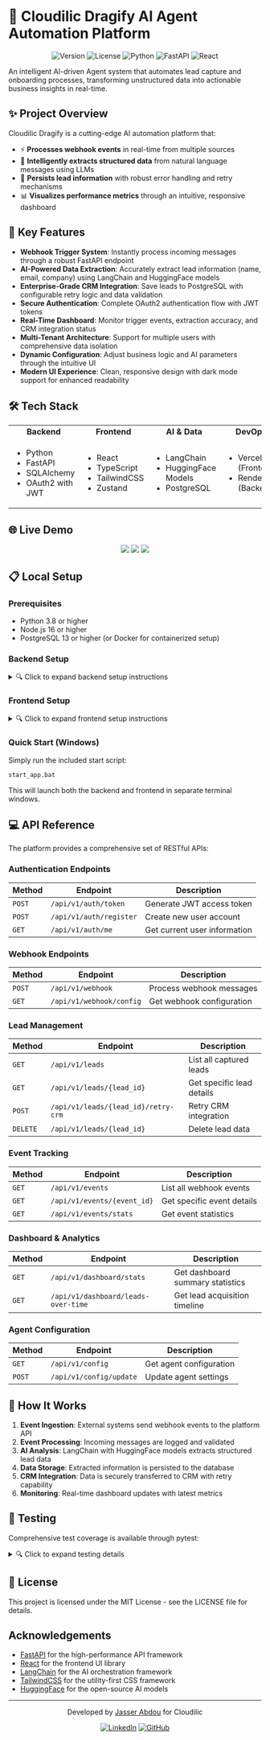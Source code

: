 # 🤖 Cloudilic Dragify AI Agent Automation Platform

<div align="center">
  
![Version](https://img.shields.io/badge/version-1.0.0-blue.svg?cacheSeconds=2592000)
![License](https://img.shields.io/badge/license-MIT-green.svg)
![Python](https://img.shields.io/badge/Python-3.8+-blue.svg)
![FastAPI](https://img.shields.io/badge/FastAPI-0.95+-green.svg)
![React](https://img.shields.io/badge/React-18.2+-61DAFB.svg)

</div>

An intelligent AI-driven Agent system that automates lead capture and onboarding processes, transforming unstructured data into actionable business insights in real-time.

## ✨ Project Overview

Cloudilic Dragify is a cutting-edge AI automation platform that:

- ⚡ **Processes webhook events** in real-time from multiple sources
- 🧠 **Intelligently extracts structured data** from natural language messages using LLMs
- 💾 **Persists lead information** with robust error handling and retry mechanisms
- 📊 **Visualizes performance metrics** through an intuitive, responsive dashboard

## 🚀 Key Features

- **Webhook Trigger System**: Instantly process incoming messages through a robust FastAPI endpoint
- **AI-Powered Data Extraction**: Accurately extract lead information (name, email, company) using LangChain and HuggingFace models
- **Enterprise-Grade CRM Integration**: Save leads to PostgreSQL with configurable retry logic and data validation
- **Secure Authentication**: Complete OAuth2 authentication flow with JWT tokens
- **Real-Time Dashboard**: Monitor trigger events, extraction accuracy, and CRM integration status
- **Multi-Tenant Architecture**: Support for multiple users with comprehensive data isolation
- **Dynamic Configuration**: Adjust business logic and AI parameters through the intuitive UI
- **Modern UI Experience**: Clean, responsive design with dark mode support for enhanced readability

## 🛠️ Tech Stack

<div align="center">
  <table>
    <tr>
      <td align="center"><b>Backend</b></td>
      <td align="center"><b>Frontend</b></td>
      <td align="center"><b>AI & Data</b></td>
      <td align="center"><b>DevOps</b></td>
    </tr>
    <tr>
      <td>
        <ul>
          <li>Python</li>
          <li>FastAPI</li>
          <li>SQLAlchemy</li>
          <li>OAuth2 with JWT</li>
        </ul>
      </td>
      <td>
        <ul>
          <li>React</li>
          <li>TypeScript</li>
          <li>TailwindCSS</li>
          <li>Zustand</li>
        </ul>
      </td>
      <td>
        <ul>
          <li>LangChain</li>
          <li>HuggingFace Models</li>
          <li>PostgreSQL</li>
        </ul>
      </td>
      <td>
        <ul>
          <li>Vercel (Frontend)</li>
          <li>Render (Backend)</li>
        </ul>
      </td>
    </tr>
  </table>
</div>

## 🌐 Live Demo

<div align="center">
  
[<img src="https://img.shields.io/badge/Frontend-Vercel-000000?style=for-the-badge&logo=vercel&logoColor=white" />](https://cloudilic-agent.vercel.app)
[<img src="https://img.shields.io/badge/API-Render-46E3B7?style=for-the-badge&logo=render&logoColor=white" />](https://cloudilic-agent-api.onrender.com)
[<img src="https://img.shields.io/badge/API_Docs-Swagger-85EA2D?style=for-the-badge&logo=swagger&logoColor=black" />](https://cloudilic-agent-api.onrender.com/docs)

</div>

## 📋 Local Setup

### Prerequisites

- Python 3.8 or higher
- Node.js 16 or higher
- PostgreSQL 13 or higher (or Docker for containerized setup)

### Backend Setup

<details>
<summary>🔍 Click to expand backend setup instructions</summary>

1. **Navigate to the backend directory**

```bash
cd backend
```

2. **Create and activate a virtual environment**

```bash
# Windows
python -m venv venv
venv\Scripts\activate

# macOS/Linux
python -m venv venv
source venv/bin/activate
```

3. **Install dependencies**

```bash
pip install -r requirements.txt
```

4. **Configure environment variables**

```bash
# Create a .env file based on the provided .env.example
cp .env.example .env
# Edit the .env file with your database credentials and other settings
```

5. **Set up PostgreSQL database**

```bash
# Create a database named 'cloudilic'
# Update the DATABASE_URL in .env with your credentials
```

6. **Initialize the database**

```bash
python create_database.py
```

7. **Start the backend server**

```bash
uvicorn main:app --reload
```

The API will be available at `http://localhost:8000` with interactive documentation at `http://localhost:8000/docs`

</details>

### Frontend Setup

<details>
<summary>🔍 Click to expand frontend setup instructions</summary>

1. **Navigate to the frontend directory**

```bash
cd frontend
```

2. **Install dependencies**

```bash
npm install
```

3. **Start the development server**

```bash
npm run dev
```

The frontend will be available at `http://localhost:5173`

</details>

### Quick Start (Windows)

Simply run the included start script:

```bash
start_app.bat
```

This will launch both the backend and frontend in separate terminal windows.

## 💻 API Reference

The platform provides a comprehensive set of RESTful APIs:

### Authentication Endpoints

| Method | Endpoint                | Description                  |
| ------ | ----------------------- | ---------------------------- |
| `POST` | `/api/v1/auth/token`    | Generate JWT access token    |
| `POST` | `/api/v1/auth/register` | Create new user account      |
| `GET`  | `/api/v1/auth/me`       | Get current user information |

### Webhook Endpoints

| Method | Endpoint                 | Description               |
| ------ | ------------------------ | ------------------------- |
| `POST` | `/api/v1/webhook`        | Process webhook messages  |
| `GET`  | `/api/v1/webhook/config` | Get webhook configuration |

### Lead Management

| Method   | Endpoint                            | Description               |
| -------- | ----------------------------------- | ------------------------- |
| `GET`    | `/api/v1/leads`                     | List all captured leads   |
| `GET`    | `/api/v1/leads/{lead_id}`           | Get specific lead details |
| `POST`   | `/api/v1/leads/{lead_id}/retry-crm` | Retry CRM integration     |
| `DELETE` | `/api/v1/leads/{lead_id}`           | Delete lead data          |

### Event Tracking

| Method | Endpoint                    | Description                |
| ------ | --------------------------- | -------------------------- |
| `GET`  | `/api/v1/events`            | List all webhook events    |
| `GET`  | `/api/v1/events/{event_id}` | Get specific event details |
| `GET`  | `/api/v1/events/stats`      | Get event statistics       |

### Dashboard & Analytics

| Method | Endpoint                            | Description                      |
| ------ | ----------------------------------- | -------------------------------- |
| `GET`  | `/api/v1/dashboard/stats`           | Get dashboard summary statistics |
| `GET`  | `/api/v1/dashboard/leads-over-time` | Get lead acquisition timeline    |

### Agent Configuration

| Method | Endpoint                | Description             |
| ------ | ----------------------- | ----------------------- |
| `GET`  | `/api/v1/config`        | Get agent configuration |
| `POST` | `/api/v1/config/update` | Update agent settings   |

## 🔄 How It Works

1. **Event Ingestion**: External systems send webhook events to the platform API
2. **Event Processing**: Incoming messages are logged and validated
3. **AI Analysis**: LangChain with HuggingFace models extracts structured lead data
4. **Data Storage**: Extracted information is persisted to the database
5. **CRM Integration**: Data is securely transferred to CRM with retry capability
6. **Monitoring**: Real-time dashboard updates with latest metrics

## 🧪 Testing

Comprehensive test coverage is available through pytest:

<details>
<summary>🔍 Click to expand testing details</summary>

### Running Tests

```bash
cd backend
pytest
```

### Running Tests with Coverage

```bash
cd backend
pytest --cov=app
```

### Specific Test Categories

```bash
# Run just the webhook tests
pytest tests/test_webhook.py
```

</details>

## 📝 License

This project is licensed under the MIT License - see the LICENSE file for details.

## Acknowledgements

- [FastAPI](https://fastapi.tiangolo.com/) for the high-performance API framework
- [React](https://reactjs.org/) for the frontend UI library
- [LangChain](https://langchain.com/) for the AI orchestration framework
- [TailwindCSS](https://tailwindcss.com/) for the utility-first CSS framework
- [HuggingFace](https://huggingface.co/) for the open-source AI models

---

<div align="center">
  
Developed by [Jasser Abdou](https://github.com/jasserabdou) for Cloudilic

[![LinkedIn](https://img.shields.io/badge/LinkedIn-Connect-blue?style=for-the-badge&logo=linkedin)](https://www.linkedin.com/in/jasser-abdelfattah-67a420276)
[![GitHub](https://img.shields.io/badge/GitHub-Follow-181717?style=for-the-badge&logo=github)](https://github.com/jasserabdou)

</div>
